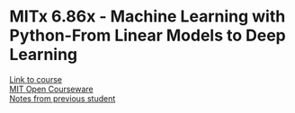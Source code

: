 # MITx 6.86x - Machine Learning with Python-From Linear Models to Deep Learning

[Link to course](https://learning.edx.org/course/course-v1:MITx+6.86x+1T2021/home) </br>
[MIT Open Courseware](https://ocw.mit.edu/courses/electrical-engineering-and-computer-science/6-867-machine-learning-fall-2006/index.htm)</br>
[Notes from previous student](https://github.com/sylvaticus/MITx_6.86x) </br>
